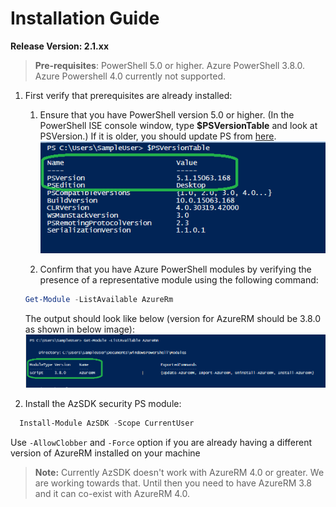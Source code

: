# Installation Guide

**Release Version: 2.1.xx**  
>**Pre-requisites**: PowerShell 5.0 or higher. Azure PowerShell 3.8.0. Azure Powershell 4.0 currently not supported.

	
1. First verify that prerequisites are already installed:  
   1. Ensure that you have PowerShell version 5.0 or higher. (In the PowerShell ISE console window, type **$PSVersionTable** and look at PSVersion.) If it is older, you should update PS from [here](https://www.microsoft.com/en-us/download/details.aspx?id=54616).  
   ![PowerShell Version](../Images/00_PS_Version.png)

   2. Confirm that you have Azure PowerShell modules by verifying the presence of a representative module using the following command:  
    ```PowerShell
	Get-Module -ListAvailable AzureRm 	
    ```
     The output should look like below (version for AzureRM should be 3.8.0 as shown in below image):  
   ![AzureRM Version](../Images/00_AzureRM_Version.png)  
   

2. Install the AzSDK security PS module:  
	  
```PowerShell
  Install-Module AzSDK -Scope CurrentUser
```

Use `-AllowClobber` and `-Force` option if you are already having a different version of AzureRM installed on your machine

>**Note:** Currently AzSDK doesn't work with AzureRM 4.0 or greater. We are working towards that. Until then you need to have AzureRM 3.8 and it can co-exist with AzureRM 4.0.


